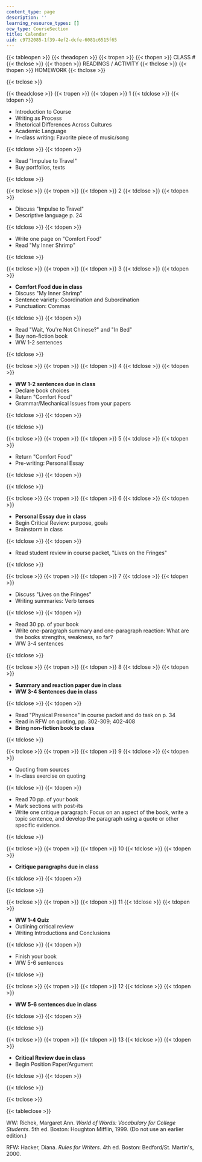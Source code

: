```yaml
---
content_type: page
description: ''
learning_resource_types: []
ocw_type: CourseSection
title: Calendar
uid: c9732085-1f39-4ef2-dcfe-6081c6515f65
---
```


{{< tableopen >}}
{{< theadopen >}}
{{< tropen >}}
{{< thopen >}}
CLASS #
{{< thclose >}}
{{< thopen >}}
READINGS / ACTIVITY
{{< thclose >}}
{{< thopen >}}
HOMEWORK
{{< thclose >}}

{{< trclose >}}

{{< theadclose >}}
{{< tropen >}}
{{< tdopen >}}
1
{{< tdclose >}}
{{< tdopen >}}


*   Introduction to Course
*   Writing as Process
*   Rhetorical Differences Across Cultures
*   Academic Language
*   In-class writing: Favorite piece of music/song


{{< tdclose >}}
{{< tdopen >}}


*   Read "Impulse to Travel"
*   Buy portfolios, texts


{{< tdclose >}}

{{< trclose >}}
{{< tropen >}}
{{< tdopen >}}
2
{{< tdclose >}}
{{< tdopen >}}


*   Discuss "Impulse to Travel"
*   Descriptive language p. 24


{{< tdclose >}}
{{< tdopen >}}


*   Write one page on "Comfort Food"
*   Read "My Inner Shrimp"


{{< tdclose >}}

{{< trclose >}}
{{< tropen >}}
{{< tdopen >}}
3
{{< tdclose >}}
{{< tdopen >}}


*   **Comfort Food due in class**
*   Discuss "My Inner Shrimp"
*   Sentence variety: Coordination and Subordination
*   Punctuation: Commas


{{< tdclose >}}
{{< tdopen >}}


*   Read "Wait, You're Not Chinese?" and "In Bed"
*   Buy non-fiction book
*   WW 1-2 sentences


{{< tdclose >}}

{{< trclose >}}
{{< tropen >}}
{{< tdopen >}}
4
{{< tdclose >}}
{{< tdopen >}}


*   **WW 1-2 sentences due in class**
*   Declare book choices
*   Return "Comfort Food"
*   Grammar/Mechanical Issues from your papers


{{< tdclose >}}
{{< tdopen >}}

{{< tdclose >}}

{{< trclose >}}
{{< tropen >}}
{{< tdopen >}}
5
{{< tdclose >}}
{{< tdopen >}}


*   Return "Comfort Food"
*   Pre-writing: Personal Essay


{{< tdclose >}}
{{< tdopen >}}

{{< tdclose >}}

{{< trclose >}}
{{< tropen >}}
{{< tdopen >}}
6
{{< tdclose >}}
{{< tdopen >}}


*   **Personal Essay due in class**
*   Begin Critical Review: purpose, goals
*   Brainstorm in class


{{< tdclose >}}
{{< tdopen >}}


*   Read student review in course packet, "Lives on the Fringes"


{{< tdclose >}}

{{< trclose >}}
{{< tropen >}}
{{< tdopen >}}
7
{{< tdclose >}}
{{< tdopen >}}


*   Discuss "Lives on the Fringes"
*   Writing summaries: Verb tenses


{{< tdclose >}}
{{< tdopen >}}


*   Read 30 pp. of your book
*   Write one-paragraph summary and one-paragraph reaction: What are the books strengths, weakness, so far?
*   WW 3-4 sentences


{{< tdclose >}}

{{< trclose >}}
{{< tropen >}}
{{< tdopen >}}
8
{{< tdclose >}}
{{< tdopen >}}


*   **Summary and reaction paper due in class**
*   **WW 3-4 Sentences due in class**


{{< tdclose >}}
{{< tdopen >}}


*   Read "Physical Presence" in course packet and do task on p. 34
*   Read in RFW on quoting, pp. 302-309; 402-408
*   **Bring non-fiction book to class**


{{< tdclose >}}

{{< trclose >}}
{{< tropen >}}
{{< tdopen >}}
9
{{< tdclose >}}
{{< tdopen >}}


*   Quoting from sources
*   In-class exercise on quoting


{{< tdclose >}}
{{< tdopen >}}


*   Read 70 pp. of your book
*   Mark sections with post-its
*   Write one critique paragraph: Focus on an aspect of the book, write a topic sentence, and develop the paragraph using a quote or other specific evidence.


{{< tdclose >}}

{{< trclose >}}
{{< tropen >}}
{{< tdopen >}}
10
{{< tdclose >}}
{{< tdopen >}}


*   **Critique paragraphs due in class**


{{< tdclose >}}
{{< tdopen >}}

{{< tdclose >}}

{{< trclose >}}
{{< tropen >}}
{{< tdopen >}}
11
{{< tdclose >}}
{{< tdopen >}}


*   **WW 1-4 Quiz**
*   Outlining critical review
*   Writing Introductions and Conclusions


{{< tdclose >}}
{{< tdopen >}}


*   Finish your book
*   WW 5-6 sentences


{{< tdclose >}}

{{< trclose >}}
{{< tropen >}}
{{< tdopen >}}
12
{{< tdclose >}}
{{< tdopen >}}


*   **WW 5-6 sentences due in class**


{{< tdclose >}}
{{< tdopen >}}

{{< tdclose >}}

{{< trclose >}}
{{< tropen >}}
{{< tdopen >}}
13
{{< tdclose >}}
{{< tdopen >}}


*   **Critical Review due in class**
*   Begin Position Paper/Argument


{{< tdclose >}}
{{< tdopen >}}

{{< tdclose >}}

{{< trclose >}}

{{< tableclose >}}

WW: Richek, Margaret Ann. _World of Words: Vocabulary for College Students_. 5th ed. Boston: Houghton Mifflin, 1999. (Do not use an earlier edition.)

RFW: Hacker, Diana. _Rules for Writers_. 4th ed. Boston: Bedford/St. Martin's, 2000.